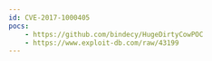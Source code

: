 ```yaml
---
id: CVE-2017-1000405
pocs:
    - https://github.com/bindecy/HugeDirtyCowPOC
    - https://www.exploit-db.com/raw/43199
---
```


